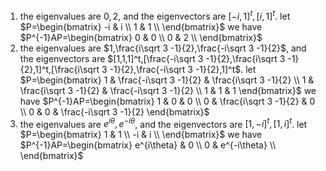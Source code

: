 1. the eigenvalues are $0,2$, and the eigenvectors are $[-i,1]^t,[i,1]^t$. let
$P=\begin{bmatrix}
   -i & i  \\
   1  & 1  \\
\end{bmatrix}$
we have
$P^{-1}AP=\begin{bmatrix}
   0  & 0  \\
   0  & 2  \\
\end{bmatrix}$
2. the eigenvalues are $1,\frac{i\sqrt 3 -1}{2},\frac{-i\sqrt 3 -1}{2}$, and the eigenvectors are $[1,1,1]^t,[\frac{-i\sqrt 3 -1}{2},\frac{i\sqrt 3 -1}{2},1]^t,[\frac{i\sqrt 3 -1}{2},\frac{-i\sqrt 3 -1}{2},1]^t$. let
$P=\begin{bmatrix}
   1 & \frac{-i\sqrt 3 -1}{2} & \frac{i\sqrt 3 -1}{2}  \\
   1 & \frac{i\sqrt 3 -1}{2} & \frac{-i\sqrt 3 -1}{2}  \\
   1 & 1 & 1
\end{bmatrix}$
we have
$P^{-1}AP=\begin{bmatrix}
   1  & 0 & 0 \\
   0  & \frac{i\sqrt 3 -1}{2} & 0 \\
   0  & 0 & \frac{-i\sqrt 3 -1}{2}
\end{bmatrix}$
3. the eigenvalues are $e^{i\theta},e^{-i\theta}$, and the eigenvectors are $[1,-i]^t,[1,i]^t$. let
$P=\begin{bmatrix}
    1  & 1  \\
   -i  & i  \\
\end{bmatrix}$
we have
$P^{-1}AP=\begin{bmatrix}
   e^{i\theta}  & 0  \\
   0  & e^{-i\theta}  \\
\end{bmatrix}$